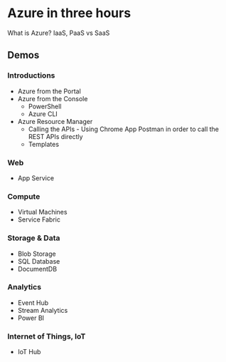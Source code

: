 # Azure in three hours

What is Azure?
IaaS, PaaS vs SaaS

## Demos

### Introductions
* Azure from the Portal
* Azure from the Console
  * PowerShell
  * Azure CLI
* Azure Resource Manager
  * Calling the APIs - Using Chrome App Postman in order to call the REST APIs directly
  * Templates

### Web
* App Service

### Compute
* Virtual Machines
* Service Fabric

### Storage & Data
* Blob Storage
* SQL Database
* DocumentDB

### Analytics
* Event Hub
* Stream Analytics
* Power BI

### Internet of Things, IoT
* IoT Hub
